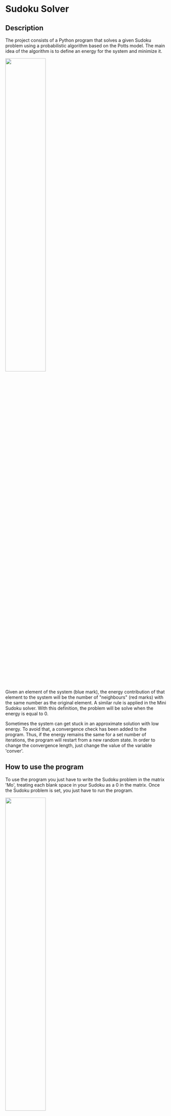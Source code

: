 # Sudoku Solver

## Description
The project consists of a Python program that solves a given Sudoku problem using a probabilistic algorithm based on the Potts model. The main idea of the algorithm is to define an energy for the system and minimize it.

<img src="https://i.imgur.com/GLiEH3l.jpeg" height="50%" width="50%"/>

Given an element of the system (blue mark), the energy contribution of that element to the system will be the number of "neighbours" (red marks) with the same number as the original element. A similar rule is applied in the Mini Sudoku solver. With this definition, the problem will be solve when the energy is equal to 0.

Sometimes the system can get stuck in an approximate solution with low energy. To avoid that, a convergence check has been added to the program. Thus, if the energy remains the same for a set number of iterations, the program will restart from a new random state. In order to change the convergence length, just change the value of the variable 'conver'. 

## How to use the program

To use the program you just have to write the Sudoku problem in the matrix 'Mo', treating each blank space in your Sudoku as a 0 in the matrix. Once the Sudoku problem is set, you just have to run the program.

<img src="https://i.imgur.com/hXtSd9f.png" height="50%" width="50%"/>

<img src="https://i.imgur.com/2OnEraI.png" height="50%" width="50%"/>

Note: If the input problem is too hard, the program may take a while to solve it.


